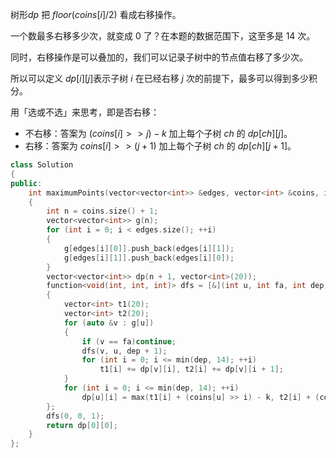 
树形$dp$
把 $floor(coins[i] / 2)$ 看成右移操作。

一个数最多右移多少次，就变成 $0$ 了？在本题的数据范围下，这至多是 $14$ 次。

同时，右移操作是可以叠加的，我们可以记录子树中的节点值右移了多少次。

所以可以定义 $dp[i][j]$表示子树 $i$ 在已经右移 $j$ 次的前提下，最多可以得到多少积分。

用「选或不选」来思考，即是否右移：

- 不右移：答案为 $(coins[i]>>j)−k$ 加上每个子树 $ch$ 的 $dp[ch][j]$。
- 右移：答案为 $coins[i]>>(j+1)$ 加上每个子树 $ch$ 的 $dp[ch][j+1]$。

```cpp
class Solution
{
public:
	int maximumPoints(vector<vector<int>> &edges, vector<int> &coins, int k)
	{
		int n = coins.size() + 1;
		vector<vector<int>> g(n);
		for (int i = 0; i < edges.size(); ++i)
		{
			g[edges[i][0]].push_back(edges[i][1]);
			g[edges[i][1]].push_back(edges[i][0]);
		}
		vector<vector<int>> dp(n + 1, vector<int>(20));
		function<void(int, int, int)> dfs = [&](int u, int fa, int dep)
		{
			vector<int> t1(20);
			vector<int> t2(20);
			for (auto &v : g[u])
			{
				if (v == fa)continue;
				dfs(v, u, dep + 1);
				for (int i = 0; i <= min(dep, 14); ++i)
					t1[i] += dp[v][i], t2[i] += dp[v][i + 1];
			}
			for (int i = 0; i <= min(dep, 14); ++i)
				dp[u][i] = max(t1[i] + (coins[u] >> i) - k, t2[i] + (coins[u] >> (i + 1)));
		};
		dfs(0, 0, 1);
		return dp[0][0];
	}
};
```